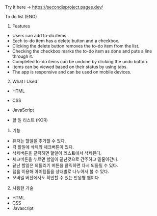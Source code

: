 Try it here -> https://secondjsproject.pages.dev/

To do list (ENG)

1. Features

- Users can add to-do items.
- Each to-do item has a delete button and a checkbox.
- Clicking the delete button removes the to-do item from the list.
- Checking the checkbox marks the to-do item as done and puts a line through it.
- Completed to-do items can be undone by clicking the undo button.
- Items can be viewed based on their status by using tabs.
- The app is responsive and can be used on mobile devices.

2. What I Used

- HTML
- CSS
- JavaScript

- 할 일 리스트 (KOR)

1. 기능

- 유저는 할일을 추가할 수 있다.
- 각 할일에 삭제와 체크버튼이 있다.
- 삭제버튼을 클릭하면 할일이 리스트에서 삭제된다.
- 체크버튼을 누르면 할일이 끝난것으로 간주하고 밑줄이간다.
- 끝난 할일은 되돌리기 버튼을 클릭하면 다시 되돌릴 수 있다.
- 탭을 이용해 아이템들을 상태별로 나누어서 볼 수 있다.
- 모바일 버전에서도 확인할 수 있는 반응형 웹이다

2. 사용한 기술

- HTML
- CSS
- Javascript
